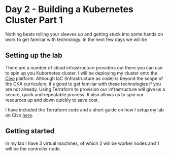# Day 2 -  Building a Kubernetes Cluster Part 1

Nothing beats rolling your sleeves up and getting stuck into some hands on work to get familiar with technology. In the next few days we will be

## Setting up the lab

There are a number of cloud infrastructure providers out there you can use to spin up you Kubernetes cluster. I will be deploying my cluster onto the [Civo](www.civo.com) platform. Although IaC (Infrastructure as code) is beyond the scope of the CKA curriculum, it's good to get familiar with these technologies if you are not already. Using Terraform to provision our infrastructure will give us a secure, quick and repeatable process. It also allows us to spin our resources up and down quickly to save cost.

I have included the Terraform code and a short guide on how I setup my lab on Civo [here](/Terraform/Civo/).

## Getting started 

In my lab I have 3 virtual machines, of which 2 will be worker nodes and 1 will be the controller node. 

### 



